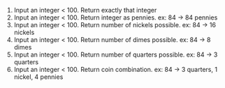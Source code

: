 1. Input an integer < 100. Return exactly that integer
2. Input an integer < 100. Return integer as pennies. ex: 84 -> 84 pennies
3. Input an integer < 100. Return number of nickels possible. ex: 84 -> 16 nickels
4. Input an integer < 100. Return number of dimes possible. ex: 84 -> 8 dimes
5. Input an integer < 100. Return number of quarters possible. ex: 84 -> 3 quarters
6. Input an integer < 100. Return coin combination. ex: 84 -> 3 quarters, 1 nickel, 4 pennies
